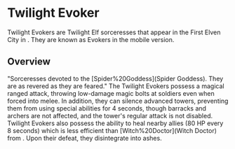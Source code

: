 # Twilight Evoker

Twilight Evokers are Twilight Elf sorceresses that appear in the First Elven City in . They are known as Evokers in the mobile version. 
## Overview

"Sorceresses devoted to the [Spider%20Goddess](Spider Goddess). They are as revered as they are feared."
The Twilight Evokers possess a magical ranged attack, throwing low-damage magic bolts at soldiers even when forced into melee. In addition, they can silence advanced towers, preventing them from using special abilities for 4 seconds, though barracks and archers are not affected, and the tower's regular attack is not disabled. Twilight Evokers also possess the ability to heal nearby allies (80 HP every 8 seconds) which is less efficient than [Witch%20Doctor](Witch Doctor) from . Upon their defeat, they disintegrate into ashes.